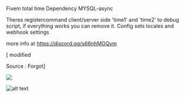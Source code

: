 Fivem total time 
Dependency MYSQL-async

Theres registercommand client/server side 'time1' and 'time2' to debug script, if everything works you can remove it.
Config sets locales and webhook settings

more info at https://discord.gg/s66nhMGQvm

[ modified 

Source : Forgot]

<img src="https://profile-counter.glitch.me/mr-Imran/count.svg" />


![alt text](https://cdn.discordapp.com/attachments/932878642810335263/955023723122008064/playtime.PNG)
